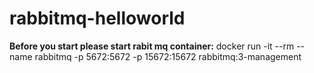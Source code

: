 # rabbitmq-helloworld

**Before you start please start rabit mq container:**
docker run -it --rm --name rabbitmq -p 5672:5672 -p 15672:15672 rabbitmq:3-management
